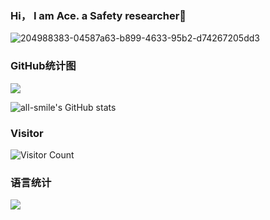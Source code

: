 ### Hi， I am Ace. a Safety researcher👋
![204988383-04587a63-b899-4633-95b2-d74267205dd3](https://user-images.githubusercontent.com/74126951/204989118-50eaabee-25fd-4160-b3ce-1243dce1087d.png)
### GitHub统计图
![](https://activity-graph.herokuapp.com/graph?username=huclilu&theme=github)


![all-smile's GitHub stats](https://github-readme-stats.vercel.app/api?username=huclilu&show_icons=true&theme=tokyonight)
### Visitor
![Visitor Count](https://profile-counter.glitch.me/huclilu/count.svg)

### 语言统计
![](https://github-readme-stats.vercel.app/api/top-langs/?username=huclilu&theme=dark&layout=compact)

